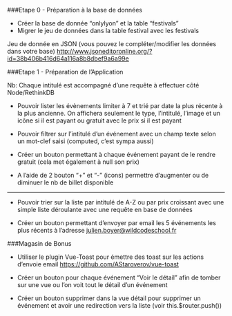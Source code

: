 ###Etape 0 - Préparation à la base de données
 
* Créer la base de donnée “onlylyon” et la table “festivals”
* Migrer le jeu de données dans la table festival avec les festivals
 
Jeu de donnée en JSON 
(vous pouvez le compléter/modifier les données dans votre base)
http://www.jsoneditoronline.org/?id=38b406b416d64a116a8b8dbef9a6a99e
 
###Etape 1 -  Préparation de l’Application
 
Nb: Chaque intitulé est accompagné d’une requête à effectuer côté Node/RethinkDB
 
* Pouvoir lister les évènements limiter à 7 et trié par date la plus récente à la plus ancienne. On affichera seulement le type, l’intitulé, l’image et un icône si il est payant ou gratuit avec le prix si il est payant

* Pouvoir filtrer sur l’intitulé d’un événement avec un champ texte selon un mot-clef saisi (computed, c’est sympa aussi)

* Créer un bouton permettant à chaque événement payant de le rendre gratuit (cela met également à null son prix)

* A l’aide de  2 bouton “+” et “-” (icons) permettre d’augmenter ou de diminuer le nb de billet disponible


------

* Pouvoir trier sur la liste par intitulé de A-Z ou par prix croissant avec une simple liste déroulante avec une requête en base de données


* Créer un bouton permettant d’envoyer par email les 5 événements les plus récents à  l’adresse julien.boyer@wildcodeschool.fr
 
 
 
###Magasin de Bonus
 
* Utiliser le plugin Vue-Toast pour émettre des toast sur les actions d’envoie email https://github.com/AStaroverov/vue-toast

* Créer un bouton  pour chaque événement “Voir le détail” afin de tomber sur une vue ou l’on voit tout le détail d’un événement

* Créer un bouton supprimer dans la vue détail pour supprimer un événement et avoir une redirection vers la liste (voir this.$router.push())

